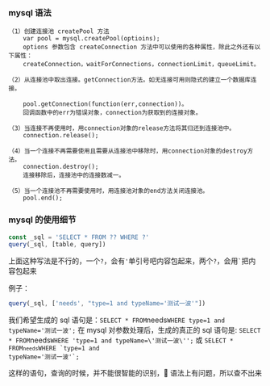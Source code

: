 ### mysql 语法

    （1）创建连接池 createPool 方法
        var pool = mysql.createPool(optioins);
        options 参数包含 createConnection 方法中可以使用的各种属性，除此之外还有以下属性：
        createConnection，waitForConnections，connectionLimit，queueLimit。

    （2）从连接池中取出连接。getConnection方法。如无连接可用则隐式的建立一个数据库连接。

        pool.getConnection(function(err,connection))。
        回调函数中的err为错误对象，connection为获取到的连接对象。

    （3）当连接不再使用时，用connection对象的release方法将其归还到连接池中。
        connection.release();

    （4）当一个连接不再需要使用且需要从连接池中移除时，用connection对象的destroy方法。
        connection.destroy();
        连接移除后，连接池中的连接数减一。

    （5）当一个连接池不再需要使用时，用连接池对象的end方法关闭连接池。
        pool.end();

### mysql 的使用细节

```js
const _sql = 'SELECT * FROM ?? WHERE ?'
query(_sql, [table, query])
```

上面这种写法是不行的，一个`?`，会有`'`单引号吧内容包起来，两个`?`，会用<code>`</code>把内容包起来

例子：

```js
query(_sql, ['needs', "type=1 and typeName='测试一波'"])
```

我们希望生成的 sql 语句是：`SELECT * FROM`needs`WHERE type=1 and typeName='测试一波';`
在 mysql 对参数处理后，生成的真正的 sql 语句是:
`SELECT * FROM`needs`WHERE 'type=1 and typeName=\'测试一波\'';`
或
<code>SELECT \* FROM`needs`WHERE \`type=1 and typeName=\'测试一波\'\`;</code>

这样的语句，查询的时候，并不能很智能的识别， 语法上有问题，所以查不出来
